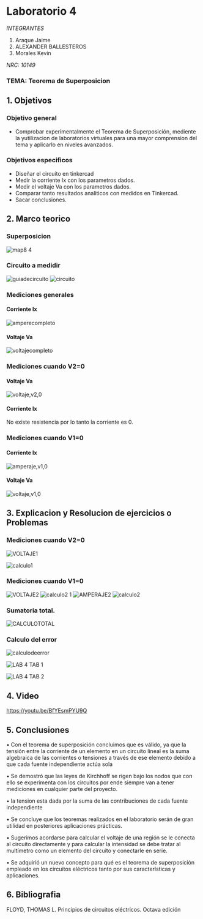 # Laboratorio 4
*INTEGRANTES*

1. Araque Jaime
2. ALEXANDER BALLESTEROS
3. Morales Kevin

*NRC: 10149*
### TEMA: Teorema de Superposicion
## 1. Objetivos
### Objetivo general
* Comprobar experimentalmente el Teorema de Superposición, mediente la yutilizacion de laboratorios virtuales para una mayor comprension del tema y aplicarlo en niveles avanzados.
### Objetivos especificos
* Diseñar el circuito en tinkercad
* Medir la corriente Ix con los parametros dados.
* Medir el voltaje Va con los parametros dados.
* Comparar tanto resultados analiticos con medidos en Tinkercad.
* Sacar conclusiones.
## 2. Marco teorico
### Superposicion
![map8 4](https://user-images.githubusercontent.com/93224166/146941064-0a08a947-73b1-45eb-b965-748f38d7e2a0.png)
### Circuito a medidir
![guiadecircuito](https://user-images.githubusercontent.com/93224166/147187615-110761e6-d8fd-426b-80c4-941c56690e0e.png)
![circuito](https://user-images.githubusercontent.com/93224166/147187614-207d1dc5-bb7e-4635-ba30-2863fbeac7a6.png)

### Mediciones generales
#### Corriente Ix
![amperecompleto](https://user-images.githubusercontent.com/93224166/147189369-cb26e1eb-3fd4-4997-8e69-4b66b32eef78.png)

#### Voltaje Va
![voltajecompleto](https://user-images.githubusercontent.com/93224166/147187617-8b922e1d-9885-4554-bc59-c1c527758481.png)

### Mediciones cuando V2=0
#### Voltaje Va
![voltaje,v2,0](https://user-images.githubusercontent.com/93224166/147189921-84200b72-5ed8-43dc-a2d5-728ed6593754.png)

#### Corriente Ix
No existe resistencia por lo tanto la corriente es 0.

### Mediciones cuando V1=0
#### Corriente Ix
![amperaje,v1,0](https://user-images.githubusercontent.com/93224166/147187611-5a24b6c2-cdb9-4d4d-8a07-df9205a31f1e.png)

#### Voltaje Va
![voltaje,v1,0](https://user-images.githubusercontent.com/93224166/147187612-e5fd0889-8e7c-4b1f-ad3c-0f280755b203.png)

## 3. Explicacion y Resolucion de ejercicios o Problemas
###  Mediciones cuando V2=0
![VOLTAJE1](https://user-images.githubusercontent.com/93224166/147249517-d47c57ae-b714-41f7-ad08-c73c79c12248.png)

![calculo1](https://user-images.githubusercontent.com/93224166/147250619-8234b109-67ad-40fc-a218-23a463a876c6.png)

### Mediciones cuando V1=0
![VOLTAJE2](https://user-images.githubusercontent.com/93224166/147249519-cb2017f6-1d9a-4acf-b46e-e43747850d9d.png)
![calculo2 1](https://user-images.githubusercontent.com/93224166/147251931-cf971772-83fa-4145-99f5-0ca246768b44.png)
![AMPERAJE2](https://user-images.githubusercontent.com/93224166/147249512-2d9d67dd-5326-46b8-9996-14d24ad5728b.png)
![calculo2](https://user-images.githubusercontent.com/93224166/147249514-78e6e1ec-1cf7-4acd-9a30-c4fdc03410e4.png)
### Sumatoria total.
![CALCULOTOTAL](https://user-images.githubusercontent.com/93224166/147251908-11d22c7f-3dc6-45f2-b5c6-198b5db517f4.png)



### Calculo del error
![calculodeerror](https://user-images.githubusercontent.com/93224166/147249515-427fe572-1465-430f-9eee-920ad6188ad7.png)

![LAB 4 TAB 1](https://user-images.githubusercontent.com/93951775/147201688-15e53b1f-6097-426d-a939-981efd15fffb.JPG)

![LAB 4 TAB 2](https://user-images.githubusercontent.com/93951775/147201708-81542fc8-e8dc-499b-8704-5fcd72a39878.JPG)

## 4. Video
https://youtu.be/BfYEsmPYU9Q

## 5. Conclusiones


•	Con el teorema de superposición concluimos que es válido, ya que la tensión entre la corriente de un elemento en un circuito lineal es la suma algebraica de las corrientes o tensiones a través de ese elemento debido a que cada fuente independiente actúa sola


•	Se demostró que las leyes de Kirchhoff se rigen bajo los nodos que con ello se experimenta con los circuitos por ende siempre van a tener mediciones en cualquier parte del proyecto.


•	la tension esta dada por la suma de las contribuciones de cada fuente independiente



•	Se concluye que los teoremas realizados en el laboratorio serán de gran utilidad en posteriores aplicaciones prácticas.


•	Sugerimos acordarse para calcular el voltaje de una región se le conecta al circuito directamente y para calcular la intensidad se debe tratar al multímetro como un elemento del circuito y conectarle en serie.



•	Se adquirió un nuevo concepto para qué es el teorema de superposición empleado en los circuitos eléctricos tanto por sus características y aplicaciones.


## 6. Bibliografia
FLOYD, THOMAS L.
Principios de circuitos eléctricos. Octava edición
